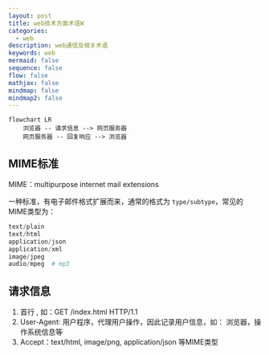 ```yaml
---
layout: post
title: web技术方面术语W
categories:
  - web
description: web通信及相关术语
keywords: web
mermaid: false
sequence: false
flow: false
mathjax: false
mindmap: false
mindmap2: false
---
```

```mermaid
flowchart LR
	浏览器 -- 请求信息 --> 网页服务器
	网页服务器 -- 回复响应 --> 浏览器 
```
## MIME标准

MIME：multipurpose internet mail extensions

一种标准，有电子邮件格式扩展而来，通常的格式为  `type/subtype`，常见的MIME类型为：
```python
text/plain
text/html
application/json
application/xml
image/jpeg
audio/mpeg  # mp3
```


## 请求信息
1. 首行 , 如：GET  /index.html  HTTP/1.1
2. User-Agent: 用户程序，代理用户操作，因此记录用户信息，如：
   浏览器，操作系统信息等
3. Accept：text/html, image/png, application/json 等MIME类型
   